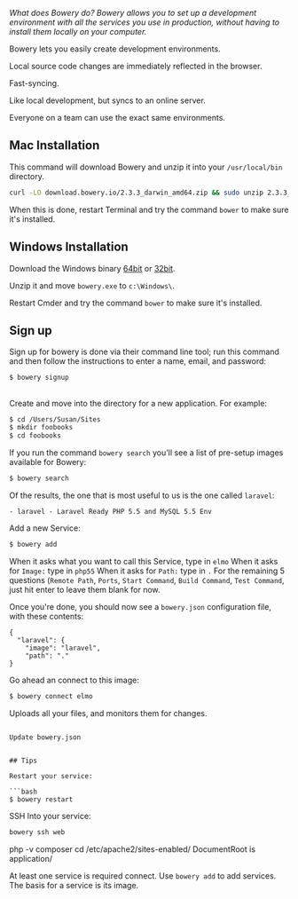 
*What does Bowery do? Bowery allows you to set up a development environment with all the services you use in production, without having to install them locally on your computer.*

Bowery lets you easily create development environments.

Local source code changes are immediately reflected in the browser.

Fast-syncing.

Like local development, but syncs to an online server.

Everyone on a team can use the exact same environments.




## Mac Installation

This command will download Bowery and unzip it into your `/usr/local/bin` directory.

```bash
curl -LO download.bowery.io/2.3.3_darwin_amd64.zip && sudo unzip 2.3.3_darwin_amd64.zip -d /usr/local/bin
```

When this is done, restart Terminal and try the command `bower` to make sure it's installed.



## Windows Installation

Download the Windows binary [64bit](http://download.bowery.io/2.3.3_windows_amd64.zip) or [32bit](http://download.bowery.io/2.3.3_windows_386.zip).

Unzip it and move `bowery.exe` to `c:\Windows\`. 

Restart Cmder and try the command `bower` to make sure it's installed.



## Sign up

Sign up for bowery is done via their command line tool; run this command and then follow the instructions to enter a name, email, and password:

```bash
$ bowery signup
```

## 

Create and move into the directory for a new application. For example:

```bash
$ cd /Users/Susan/Sites
$ mkdir foobooks
$ cd foobooks
```

If you run the command `bowery search` you'll see a list of pre-setup images available for Bowery:

```bash
$ bowery search
```

Of the results, the one that is most useful to us is the one called `laravel`:

```
- laravel - Laravel Ready PHP 5.5 and MySQL 5.5 Env 
```

Add a new Service:

```bash
$ bowery add
```

When it asks what you want to call this Service, type in `elmo`
When it asks for `Image:` type in `php55`
When it asks for `Path:` type in `.`
For the remaining 5 questions (`Remote Path`, `Ports`, `Start Command`, `Build Command`, `Test Command`, just hit enter to leave them blank for now.

Once you're done, you should now see a `bowery.json` configuration file, with these contents:

```
{
  "laravel": {
    "image": "laravel",
    "path": "."
}
```

Go ahead an connect to this image:

```bash
$ bowery connect elmo
```

Uploads all your files, and monitors them for changes.

```

Update bowery.json


## Tips

Restart your service:

```bash
$ bowery restart 
```

SSH Into your service:

```bash
bowery ssh web
```

php -v
composer
cd /etc/apache2/sites-enabled/ DocumentRoot is application/


At least one service is required connect. 
Use `bowery add` to add services.
The basis for a service is its image.


